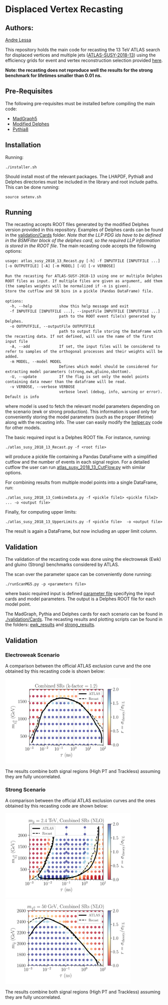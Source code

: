 # Displaced Vertex Recasting #

## Authors: ##
[Andre Lessa](mailto:andre.lessa@ufabc.edu.br)

This repository holds the main code for recasting the 13 TeV ATLAS search for displaced vertices
and multiple jets ([ATLAS-SUSY-2018-13](https://atlas.web.cern.ch/Atlas/GROUPS/PHYSICS/PAPERS/SUSY-2018-13/))
using the efficiency grids  for event and vertex reconstruction selection provided [here](https://atlas.web.cern.ch/Atlas/GROUPS/PHYSICS/PAPERS/SUSY-2018-13/hepdata_info.pdf).


**Note: the recasting does not reproduce well the results for the strong benchmark for lifetimes smaller than 0.01 ns.**

## Pre-Requisites ##

The following pre-requisites must be installed before compiling the main code:

  * [MadGraph5](https://launchpad.net/mg5amcnlo/)
  * [Modified Delphes](./DelphesLLP.tar.gz)
  * [Pythia8](https://pythia.org/)

## Installation ##

Running:

```
./installer.sh
```

Should install most of the relevant packages.
The LHAPDF, Pythia8 and Delphes directories must be included in the library and root include paths.
This can be done running:

```
source setenv.sh
```
## Running ##

The recasting accepts ROOT files generated by the modified Delphes version provided in this repository.
Examples of Delphes cards can be found in the [validation/Cards](./validation/Cards) folder.
*Note that the LLP PDG ids have to be defined in the BSMFilter block of the delphes card, so the required
LLP information is stored in the ROOT file*.
The main recasting code accepts the following options:

```
usage: atlas_susy_2018_13_Recast.py [-h] -f INPUTFILE [INPUTFILE ...] [-o OUTPUTFILE] [-A] [-m MODEL] [-U] [-v VERBOSE]

Run the recasting for ATLAS-SUSY-2018-13 using one or multiple Delphes ROOT files as input. If multiple files are given as argument, add them (the samples weights will be normalized if -n is given).
Store the cutflow and SR bins in a pickle (Pandas DataFrame) file.

options:
  -h, --help            show this help message and exit
  -f INPUTFILE [INPUTFILE ...], --inputFile INPUTFILE [INPUTFILE ...]
                        path to the ROOT event file(s) generated by Delphes.
  -o OUTPUTFILE, --outputFile OUTPUTFILE
                        path to output file storing the DataFrame with the recasting data. If not defined, will use the name of the first input file
  -A, --add             If set, the input files will be considered to refer to samples of the orthogonal processes and their weights will be added.
  -m MODEL, --model MODEL
                        Defines which model should be considered for extracting model parameters (strong,ewk,gluino,sbottom).
  -U, --update          If the flag is set only the model points containing data newer than the dataframe will be read.
  -v VERBOSE, --verbose VERBOSE
                        verbose level (debug, info, warning or error). Default is info
```
where model is used to fetch the relevant model parameters depending on the scenario (ewk or strong production).
This information is used only for conveniently storing the model parameters (such as the proper lifetime) along with the recasting info.
The user can easily modify the [helper.py](./helper.py) code for other models.


The basic required input is a Delphes ROOT file.
For instance, running:

```
./atlas_susy_2018_13_Recast.py -f <root file>
```
will produce a pickle file containing a Pandas DataFrame with a simplified cutflow and the number of events in each signal region.
For a detailed cutflow the user can run [atlas_susy_2018_13_CutFlow.py](atlas_susy_2018_13_CutFlow.py) with similar options.


For combining results from multiple model points into a single DataFrame, run:

```
./atlas_susy_2018_13_CombineData.py -f <pickle file1> <pickle file2> ... -o <output file>
```

Finally, for computing upper limits:

```
./atlas_susy_2018_13_UpperLimits.py -f <pickle file>  -o <output file>
```

The result is again a DataFrame, but now including an upper limit column.



## Validation

The validation of the recasting code was done using the electroweak (Ewk) and gluino (Strong) benchmarks considered by ATLAS.

The scan over the parameter space can be conveniently done running:

```
./runScanMG5.py -p <parameters file>
```
where basic required input is defined [parameter file](./validation/scan_parameters_chargino.ini) specifying the input cards and model parameters.
The output is a Delphes ROOT file for each model point.

The MadGraph, Pythia and Delphes cards for each scenario can be found in [./validation/Cards](./validation/Cards/).
The recasting results and plotting scripts can be found in the folders: [ewk_results](./validation/ewk_results) and [strong_results](./validation/stong_results).

## Validation ##

### Electroweak Scenario

A comparison between the official ATLAS exclusion curve and the one
obtained by this recasting code is shown below:

<img src="validation/ewk_results/ewk_Fig11.png" width="400" height="270">

The results combine both signal regions (High PT and Trackless) assuming they are fully uncorrelated.

### Strong Scenario

A comparison between the official ATLAS exclusion curves and the ones
obtained by this recasting code are shown below:

<img src="validation/strong_results/strong_Fig12.png" width="400" height="270">

<img src="validation/strong_results/strong_Fig8a.png" width="400" height="270">

The results combine both signal regions (High PT and Trackless) assuming they are fully uncorrelated.



[^1]: A modified version of Delphes needs to be installed, which includes a module for filtering LLPs
      and storing their decays.  


